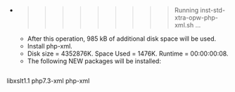 * >>>>>>>>> Running inst-std-xtra-opw-php-xml.sh ...
  * After this operation, 985 kB of additional disk space will be used.
  * Install php-xml.
  * Disk size = 4352876K. Space Used = 1476K. Runtime = 00:00:00:08.
  * The following NEW packages will be installed:
  ```bash
libxslt1.1 php7.3-xml php-xml
  ```
